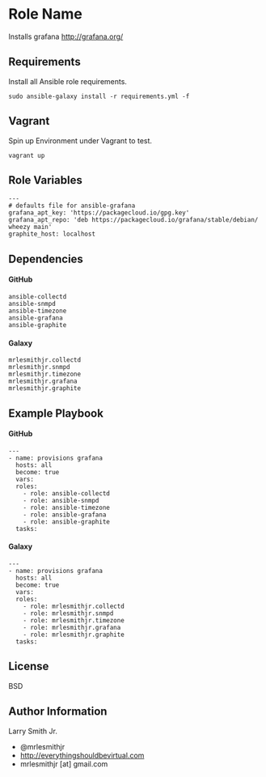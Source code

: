 Role Name
=========

Installs grafana http://grafana.org/

Requirements
------------

Install all Ansible role requirements.
````
sudo ansible-galaxy install -r requirements.yml -f
````

Vagrant
-------
Spin up Environment under Vagrant to test.
````
vagrant up
````

Role Variables
--------------

````
---
# defaults file for ansible-grafana
grafana_apt_key: 'https://packagecloud.io/gpg.key'
grafana_apt_repo: 'deb https://packagecloud.io/grafana/stable/debian/ wheezy main'
graphite_host: localhost
````

Dependencies
------------

#### GitHub
````
ansible-collectd
ansible-snmpd
ansible-timezone
ansible-grafana
ansible-graphite
````
#### Galaxy
````
mrlesmithjr.collectd
mrlesmithjr.snmpd
mrlesmithjr.timezone
mrlesmithjr.grafana
mrlesmithjr.graphite
````

Example Playbook
----------------

#### GitHub
````
---
- name: provisions grafana
  hosts: all
  become: true
  vars:
  roles:
    - role: ansible-collectd
    - role: ansible-snmpd
    - role: ansible-timezone
    - role: ansible-grafana
    - role: ansible-graphite
  tasks:
````
#### Galaxy
````
---
- name: provisions grafana
  hosts: all
  become: true
  vars:
  roles:
    - role: mrlesmithjr.collectd
    - role: mrlesmithjr.snmpd
    - role: mrlesmithjr.timezone
    - role: mrlesmithjr.grafana
    - role: mrlesmithjr.graphite
  tasks:
````

License
-------

BSD

Author Information
------------------

Larry Smith Jr.
- @mrlesmithjr
- http://everythingshouldbevirtual.com
- mrlesmithjr [at] gmail.com
